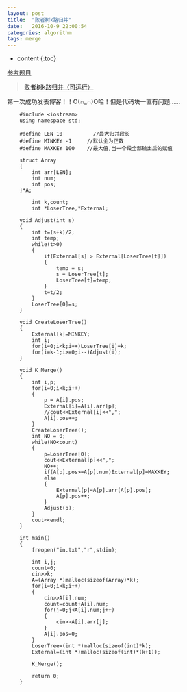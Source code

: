 ```yaml
---
layout: post
title:  "败者树k路归并"
date:   2016-10-9 22:00:54
categories: algorithm
tags: merge
---
```


* content
{:toc}

[参考题目](https://www.zybuluo.com/rg070836rg/note/197752)

>[败者树k路归并（可运行）](http://blog.csdn.net/tiantangrenjian/article/details/6838491)

第一次成功发表博客！！O(∩_∩)O哈！但是代码块一直有问题……

		#include <iostream>  
		using namespace std;  
		  
		#define LEN 10          //最大归并段长  
		#define MINKEY -1     //默认全为正数  
		#define MAXKEY 100    //最大值,当一个段全部输出后的赋值  
		  
		struct Array  
		{  
			int arr[LEN];  
			int num;  
			int pos;  
		}*A;  
		  
			int k,count;  
			int *LoserTree,*External;  
		  
		void Adjust(int s)  
		{  
			int t=(s+k)/2;  
			int temp;  
			while(t>0)  
			{  
				if(External[s] > External[LoserTree[t]])  
				{  
					temp = s;  
					s = LoserTree[t];  
					LoserTree[t]=temp;  
				}  
				t=t/2;  
			}  
			LoserTree[0]=s;  
		}  
		  
		void CreateLoserTree()  
		{  
			External[k]=MINKEY;  
			int i;  
			for(i=0;i<k;i++)LoserTree[i]=k;  
			for(i=k-1;i>=0;i--)Adjust(i);  
		}  
		  
		void K_Merge()  
		{  
			int i,p;  
			for(i=0;i<k;i++)  
			{  
				p = A[i].pos;  
				External[i]=A[i].arr[p];  
				//cout<<External[i]<<",";  
				A[i].pos++;  
			}  
			CreateLoserTree();  
			int NO = 0;  
			while(NO<count)  
			{  
				p=LoserTree[0];  
				cout<<External[p]<<",";  
				NO++;  
				if(A[p].pos>=A[p].num)External[p]=MAXKEY;  
				else   
				{  
					External[p]=A[p].arr[A[p].pos];  
					A[p].pos++;  
				}  
				Adjust(p);  
			}  
			cout<<endl;  
		}  
		  
		int main()  
		{  
			freopen("in.txt","r",stdin);  
		  
			int i,j;  
			count=0; 
			cin>>k;  
			A=(Array *)malloc(sizeof(Array)*k);  
			for(i=0;i<k;i++)  
			{  
				cin>>A[i].num;  
				count=count+A[i].num;  
				for(j=0;j<A[i].num;j++)  
				{  
					cin>>A[i].arr[j];  
				}  
				A[i].pos=0;  
			}  
			LoserTree=(int *)malloc(sizeof(int)*k);  
			External=(int *)malloc(sizeof(int)*(k+1));  
		  
			K_Merge();  
		  
			return 0;  
		}  